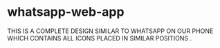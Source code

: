 # whatsapp-web-app
THIS IS A COMPLETE DESIGN SIMILAR TO WHATSAPP ON OUR PHONE WHICH CONTAINS ALL ICONS PLACED IN SIMILAR POSITIONS .

